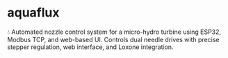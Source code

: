 # aquaflux
💧 Automated nozzle control system for a micro-hydro turbine using ESP32, Modbus TCP, and web-based UI. Controls dual needle drives with precise stepper regulation, web interface, and Loxone integration.

